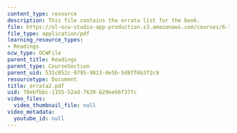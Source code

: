 ```yaml
---
content_type: resource
description: This file contains the errata list for the book.
file: https://ol-ocw-studio-app-production.s3.amazonaws.com/courses/6-763-applied-superconductivity-fall-2005/70ebfbbc115552ad7639b29ee66f37fc_errata2.pdf
file_type: application/pdf
learning_resource_types:
- Readings
ocw_type: OCWFile
parent_title: Readings
parent_type: CourseSection
parent_uid: 531c852c-9795-9813-de5b-5d8ff6b3f2c9
resourcetype: Document
title: errata2.pdf
uid: 70ebfbbc-1155-52ad-7639-b29ee66f37fc
video_files:
  video_thumbnail_file: null
video_metadata:
  youtube_id: null
---
```

